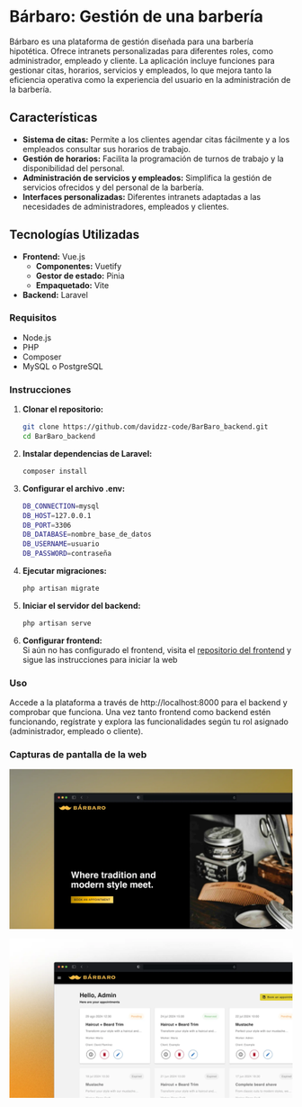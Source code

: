 # Bárbaro: Gestión de una barbería

Bárbaro es una plataforma de gestión diseñada para una barbería hipotética. Ofrece intranets personalizadas para diferentes roles, como administrador, empleado y cliente. La aplicación incluye funciones para gestionar citas, horarios, servicios y empleados, lo que mejora tanto la eficiencia operativa como la experiencia del usuario en la administración de la barbería.


## Características

- **Sistema de citas:** Permite a los clientes agendar citas fácilmente y a los empleados consultar sus horarios de trabajo.
- **Gestión de horarios:** Facilita la programación de turnos de trabajo y la disponibilidad del personal.
- **Administración de servicios y empleados:** Simplifica la gestión de servicios ofrecidos y del personal de la barbería.
- **Interfaces personalizadas:** Diferentes intranets adaptadas a las necesidades de administradores, empleados y clientes.

## Tecnologías Utilizadas

- **Frontend:** Vue.js
  - **Componentes:** Vuetify
  - **Gestor de estado:** Pinia
  - **Empaquetado:** Vite
- **Backend:** Laravel

### Requisitos

- Node.js
- PHP
- Composer
- MySQL o PostgreSQL

### Instrucciones

1. **Clonar el repositorio:**

   ```bash
   git clone https://github.com/davidzz-code/BarBaro_backend.git
   cd BarBaro_backend
   ```
   
2. **Instalar dependencias de Laravel:**

   ```bash
   composer install
   ```
   
3. **Configurar el archivo .env:**
   
   ```bash
   DB_CONNECTION=mysql
   DB_HOST=127.0.0.1
   DB_PORT=3306
   DB_DATABASE=nombre_base_de_datos
   DB_USERNAME=usuario
   DB_PASSWORD=contraseña
   ```
   
4. **Ejecutar migraciones:**

   ```bash
   php artisan migrate
   ```
   
5. **Iniciar el servidor del backend:**
   ```bash
   php artisan serve
   ```
   
7. **Configurar frontend:**  
   Si aún no has configurado el frontend, visita el [repositorio del frontend](https://github.com/davidzz-code/BarBaro_frontend.git) y sigue las instrucciones para iniciar la web  
   
### Uso

Accede a la plataforma a través de http://localhost:8000 para el backend y comprobar que funciona.
Una vez tanto frontend como backend estén funcionando, regístrate y explora las funcionalidades según tu rol asignado (administrador, empleado o cliente).

### Capturas de pantalla de la web

![Captura de pantalla de la landing page](public/screenshots/landing.webp)  

![Captura de pantalla de la vista de citas](public/screenshots/appointments.webp)

